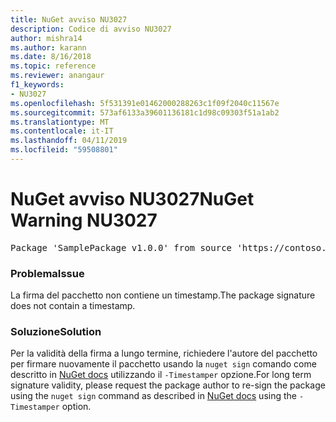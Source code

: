 ```yaml
---
title: NuGet avviso NU3027
description: Codice di avviso NU3027
author: mishra14
ms.author: karann
ms.date: 8/16/2018
ms.topic: reference
ms.reviewer: anangaur
f1_keywords:
- NU3027
ms.openlocfilehash: 5f531391e01462000288263c1f09f2040c11567e
ms.sourcegitcommit: 573af6133a39601136181c1d98c09303f51a1ab2
ms.translationtype: MT
ms.contentlocale: it-IT
ms.lasthandoff: 04/11/2019
ms.locfileid: "59508801"
---
```

# <a name="nuget-warning-nu3027"></a><span data-ttu-id="5394b-103">NuGet avviso NU3027</span><span class="sxs-lookup"><span data-stu-id="5394b-103">NuGet Warning NU3027</span></span>

<pre>Package 'SamplePackage v1.0.0' from source 'https://contoso.com/index.json': The signature should be timestamped to enable long-term signature validity after the certificate has expired.</pre>

### <a name="issue"></a><span data-ttu-id="5394b-104">Problema</span><span class="sxs-lookup"><span data-stu-id="5394b-104">Issue</span></span>

<span data-ttu-id="5394b-105">La firma del pacchetto non contiene un timestamp.</span><span class="sxs-lookup"><span data-stu-id="5394b-105">The package signature does not contain a timestamp.</span></span>


### <a name="solution"></a><span data-ttu-id="5394b-106">Soluzione</span><span class="sxs-lookup"><span data-stu-id="5394b-106">Solution</span></span>

<span data-ttu-id="5394b-107">Per la validità della firma a lungo termine, richiedere l'autore del pacchetto per firmare nuovamente il pacchetto usando la `nuget sign` comando come descritto in [NuGet docs](https://docs.microsoft.com/en-us/nuget/create-packages/sign-a-package) utilizzando il `-Timestamper` opzione.</span><span class="sxs-lookup"><span data-stu-id="5394b-107">For long term signature validity, please request the package author to re-sign the package using the `nuget sign` command as described in [NuGet docs](https://docs.microsoft.com/en-us/nuget/create-packages/sign-a-package) using the `-Timestamper` option.</span></span>


